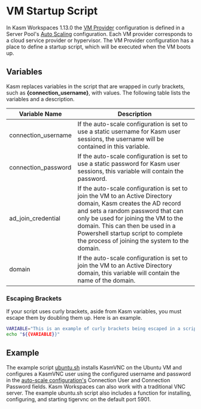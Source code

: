 # VM Startup Script
In Kasm Workspaces 1.13.0 the [VM Provider](https://www.kasmweb.com/docs/latest/guide/compute/pools.html#vm-provider-configs) configuration is defined in a Server Pool's [Auto Scaling](https://www.kasmweb.com/docs/latest/guide/compute/pools.html#autoscale-configurations) configuration. Each VM provider corresponds to a cloud service provider or hypervisor. The VM Provider configuration has a place to define a startup script, which will be executed when the VM boots up. 

## Variables

Kasm replaces variables in the script that are wrapped in curly brackets, such as **{connection_username}**, with values. The following table lists the variables and a description.

| Variable Name      | Description                              |
| ------------------ | ---------------------------------------- |
| connection_username | If the auto-scale configuration is set to use a static username for Kasm user sessions, the username will be contained in this variable. |
| connection_password | If the auto-scale configuration is set to use a static password for Kasm user sessions, this variable will contain the password. |
| ad_join_credential | If the auto-scale configuration is set to join the VM to an Active Directory domain, Kasm creates the AD record and sets a random password that can only be used for joining the VM to the domain. This can then be used in a Powershell startup script to complete the process of joining the system to the domain. |
| domain | If the auto-scale configuration is set to join the VM to an Active Directory domain, this variable will contain the name of the domain. |

### Escaping Brackets
If your script uses curly brackets, aside from Kasm variables, you must escape them by doubling them up. Here is an example.

```bash
VARIABLE="This is an example of curly brackets being escaped in a script."
echo "${{VARIABLE}}"
```

## Example
The example script [ubuntu.sh](./ubuntu.sh) installs KasmVNC on the Ubuntu VM and configures a KasmVNC user using the configured username and password in the [auto-scale configuration's](https://www.kasmweb.com/docs/latest/guide/compute/pools.html#autoscale-configurations) Connection User and Connection Password fields. Kasm Workspaces can also work with a traditional VNC server. The example ubuntu.sh script also includes a function for installing, configuring, and starting tigervnc on the default port 5901.
